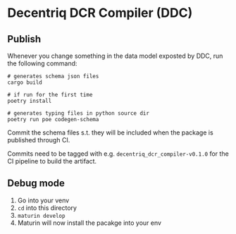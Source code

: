 # Decentriq DCR Compiler (DDC)

## Publish

Whenever you change something in the data model exposted by DDC, run the
following command:

```
# generates schema json files
cargo build

# if run for the first time
poetry install

# generates typing files in python source dir
poetry run poe codegen-schema
```

Commit the schema files s.t. they will be included when the package
is published through CI.

Commits need to be tagged with e.g. `decentriq_dcr_compiler-v0.1.0`
for the CI pipeline to build the artifact.

## Debug mode

1. Go into your venv
2. `cd` into this directory
3. `maturin develop`
4. Maturin will now install the pacakge into your env
